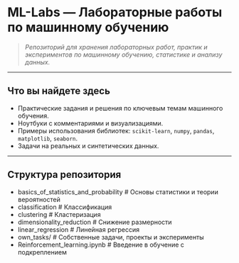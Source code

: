 # ML-Labs — Лабораторные работы по машинному обучению

> *Репозиторий для хранения лабораторных работ, практик и экспериментов по машинному обучению, статистике и анализу данных.*

---

## Что вы найдете здесь

- Практические задания и решения по ключевым темам машинного обучения.
- Ноутбуки с комментариями и визуализациями.
- Примеры использования библиотек: `scikit-learn`, `numpy`, `pandas`, `matplotlib`, `seaborn`.
- Задачи на реальных и синтетических данных.

---

## Структура репозитория

- basics_of_statistics_and_probability # Основы статистики и теории вероятностей
- classification # Классификация
- clustering # Кластеризация
- dimensionality_reduction # Снижение размерности
- linear_regression # Линейная регрессия
- own_tasks/ # Собственные задачи, проекты и эксперименты
- Reinforcement_learning.ipynb # Введение в обучение с подкреплением

